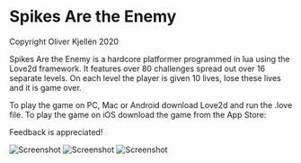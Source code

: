 

# Spikes Are the Enemy

Copyright Oliver Kjellén 2020

Spikes Are the Enemy is a hardcore platformer programmed in lua using the Love2d framework. 
It features over 80 challenges spread out over 16 separate levels. On each level the player is given 10 lives, lose these lives and it is game over.

To play the game on PC, Mac or Android download Love2d and run the .love file. To play the game on iOS download the game from the App Store:


Feedback is appreciated!


![Screenshot](https://github.com/OliverKjellen/SpikesAreTheEnemy/blob/master/Screenshots/icon_playstore.png)
![Screenshot](https://github.com/OliverKjellen/SpikesAreTheEnemy/blob/master/Screenshots/Screenshot%202020-12-17%20at%2018.09.20.png)
![Screenshot](https://github.com/OliverKjellen/SpikesAreTheEnemy/blob/master/Screenshots/Screenshot%202020-12-17%20at%2018.11.40.png)

